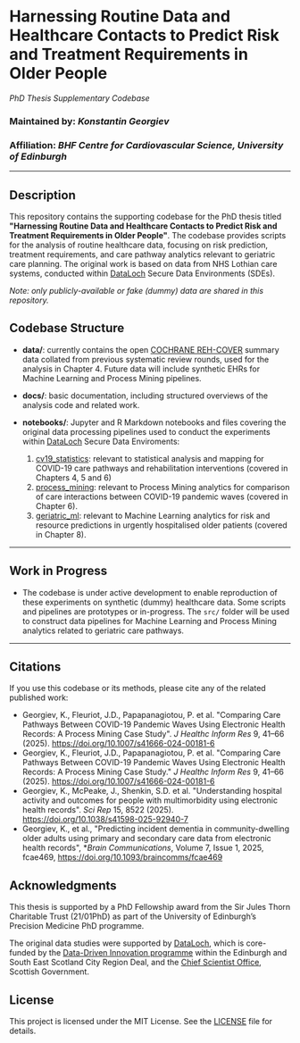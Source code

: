 # Harnessing Routine Data and Healthcare Contacts to Predict Risk and Treatment Requirements in Older People

_PhD Thesis Supplementary Codebase_

### Maintained by: _Konstantin Georgiev_

### Affiliation: _BHF Centre for Cardiovascular Science, University of Edinburgh_

---

## Description
This repository contains the supporting codebase for the PhD thesis titled **"Harnessing Routine Data and Healthcare Contacts to Predict Risk and Treatment Requirements in Older People"**. The codebase provides scripts for the analysis of routine healthcare data, focusing on risk prediction, treatment requirements, and care pathway analytics relevant to geriatric care planning. The original work is based on data from NHS Lothian care systems, conducted within [DataLoch](https://dataloch.org/) Secure Data Environments (SDEs).

_Note: only publicly-available or fake (dummy) data are shared in this repository._

## Codebase Structure

- **data/**: currently contains the open [COCHRANE REH-COVER](https://rehabilitation.cochrane.org/special-projects/completed-special-projects/REH-COVER) summary data collated from previous systematic review rounds, used for the analysis in Chapter 4. Future data will include synthetic EHRs for Machine Learning and Process Mining pipelines.

- **docs/**: basic documentation, including structured overviews of the analysis code and related work.

- **notebooks/**: Jupyter and R Markdown notebooks and files covering the original data processing pipelines used to conduct the experiments within [DataLoch](https://dataloch.org/) Secure Data Enviroments:
  1) [cv19_statistics](https://github.com/kgeorgiev42/RCHD-Geriatric-Risk-Analytics/blob/main/docs/cv19_statistics.md): relevant to statistical analysis and mapping for COVID-19 care pathways and rehabilitation interventions (covered in Chapters 4, 5 and 6)
  2) [process_mining](https://github.com/kgeorgiev42/RCHD-Geriatric-Risk-Analytics/blob/main/docs/process_mining.md): relevant to Process Mining analytics for comparison of care interactions between COVID-19 pandemic waves (covered in Chapter 6).
  3) [geriatric_ml](https://github.com/kgeorgiev42/RCHD-Geriatric-Risk-Analytics/blob/main/docs/geriatric_ml.md): relevant to Machine Learning analytics for risk and resource predictions in urgently hospitalised older patients (covered in Chapter 8).

---

## Work in Progress
- The codebase is under active development to enable reproduction of these experiments on synthetic (dummy) healthcare data. Some scripts and pipelines are prototypes or in-progress. The `src/` folder will be used to construct data pipelines for Machine Learning and Process Mining analytics related to geriatric care pathways.

---

## Citations
If you use this codebase or its methods, please cite any of the related published work:

- Georgiev, K., Fleuriot, J.D., Papapanagiotou, P. et al. "Comparing Care Pathways Between COVID-19 Pandemic Waves Using Electronic Health Records: A Process Mining Case Study". *J Healthc Inform Res* 9, 41–66 (2025). https://doi.org/10.1007/s41666-024-00181-6
- Georgiev, K., Fleuriot, J.D., Papapanagiotou, P. et al. "Comparing Care Pathways Between COVID-19 Pandemic Waves Using Electronic Health Records: A Process Mining Case Study." *J Healthc Inform Res* 9, 41–66 (2025). https://doi.org/10.1007/s41666-024-00181-6
- Georgiev, K., McPeake, J., Shenkin, S.D. et al. "Understanding hospital activity and outcomes for people with multimorbidity using electronic health records". *Sci Rep* 15, 8522 (2025). https://doi.org/10.1038/s41598-025-92940-7
- Georgiev, K., et al., "Predicting incident dementia in community-dwelling older adults using primary and secondary care data from electronic health records", **Brain Communications*, Volume 7, Issue 1, 2025, fcae469, https://doi.org/10.1093/braincomms/fcae469

## Acknowledgments

This thesis is supported by a PhD Fellowship award from the Sir Jules Thorn Charitable Trust (21/01PhD) as part of the University of Edinburgh’s Precision Medicine PhD programme.

The original data studies were supported by [DataLoch](dataloch.org), which is core-funded by the [Data-Driven Innovation programme](ddi.ac.uk) within the Edinburgh and South East Scotland City Region Deal, and the [Chief Scientist Office](cso.scot.nhs.uk), Scottish Government.

## License
This project is licensed under the MIT License. See the [LICENSE](LICENSE) file for details.
